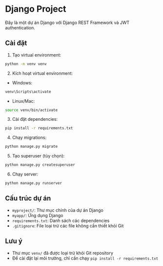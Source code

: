 # Django Project

Đây là một dự án Django với Django REST Framework và JWT authentication.

## Cài đặt

1. Tạo virtual environment:
```bash
python -m venv venv
```

2. Kích hoạt virtual environment:
- Windows:
```bash
venv\Scripts\activate
```
- Linux/Mac:
```bash
source venv/bin/activate
```

3. Cài đặt dependencies:
```bash
pip install -r requirements.txt
```

4. Chạy migrations:
```bash
python manage.py migrate
```

5. Tạo superuser (tùy chọn):
```bash
python manage.py createsuperuser
```

6. Chạy server:
```bash
python manage.py runserver
```

## Cấu trúc dự án

- `myproject/`: Thư mục chính của dự án Django
- `myapp/`: Ứng dụng Django
- `requirements.txt`: Danh sách các dependencies
- `.gitignore`: File loại trừ các file không cần thiết khỏi Git

## Lưu ý

- Thư mục `venv/` đã được loại trừ khỏi Git repository
- Để cài đặt lại môi trường, chỉ cần chạy `pip install -r requirements.txt` 